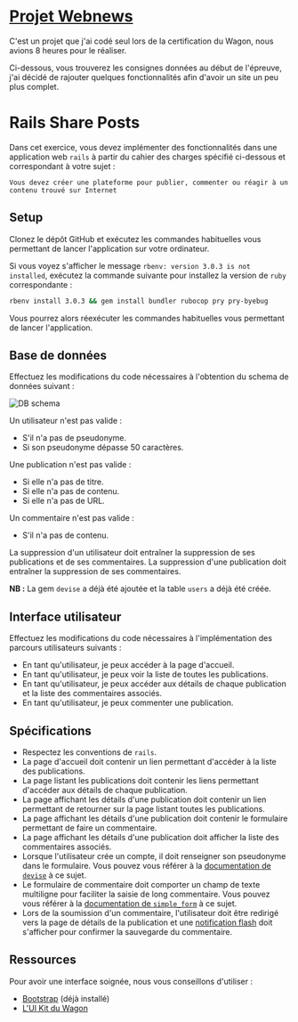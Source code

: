 <h1><a href="https://certif-challenge-simon.herokuapp.com/" target="_blank">Projet Webnews</a></h1>
<p>C'est un projet que j'ai codé seul lors de la certification du Wagon, nous avions 8 heures pour le réaliser.</p>
<p>Ci-dessous, vous trouverez les consignes données au début de l'épreuve, j'ai décidé de rajouter quelques fonctionnalités afin d'avoir un site un peu plus complet.</p>

# Rails Share Posts

Dans cet exercice, vous devez implémenter des fonctionnalités dans une application web `rails` à partir du cahier des charges spécifié ci-dessous et correspondant à votre sujet :

```
Vous devez créer une plateforme pour publier, commenter ou réagir à un contenu trouvé sur Internet
```

## Setup

Clonez le dépôt GitHub et exécutez les commandes habituelles vous permettant de lancer l'application sur votre ordinateur.

Si vous voyez s'afficher le message `rbenv: version 3.0.3 is not installed`, exécutez la commande suivante pour installez la version de `ruby` correspondante :

```bash
rbenv install 3.0.3 && gem install bundler rubocop pry pry-byebug
```

Vous pourrez alors réexécuter les commandes habituelles vous permettant de lancer l'application.

## Base de données

Effectuez les modifications du code nécessaires à l'obtention du schema de données suivant :

<img src="https://raw.githubusercontent.com/lewagon/fullstack-images/master/assess/share_post_db_schema.png" alt="DB schema">

Un utilisateur n'est pas valide :

- S'il n'a pas de pseudonyme.
- Si son pseudonyme dépasse 50 caractères. 

Une publication n'est pas valide :

- Si elle n'a pas de titre.
- Si elle n'a pas de contenu.
- Si elle n'a pas de URL.

Un commentaire n'est pas valide :
- S'il n'a pas de contenu.

La suppression d'un utilisateur doit entraîner la suppression de ses publications et de ses commentaires. La suppression d'une publication doit entraîner la suppression de ses commentaires.

**NB :** La gem `devise` a déjà été ajoutée et la table `users` a déjà été créée.

## Interface utilisateur

Effectuez les modifications du code nécessaires à l'implémentation des parcours utilisateurs suivants :

- En tant qu'utilisateur, je peux accéder à la page d'accueil.
- En tant qu'utilisateur, je peux voir la liste de toutes les publications.
- En tant qu'utilisateur, je peux accéder aux détails de chaque publication et la liste des commentaires associés.
- En tant qu'utilisateur, je peux commenter une publication.

## Spécifications

- Respectez les conventions de `rails`.
- La page d'accueil doit contenir un lien permettant d'accéder à la liste des publications.
- La page listant les publications doit contenir les liens permettant d'accéder aux détails de chaque publication.
- La page affichant les détails d'une publication doit contenir un lien permettant de retourner sur la page listant toutes les publications.
- La page affichant les détails d'une publication doit contenir le formulaire permettant de faire un commentaire.
- La page affichant les détails d'une publication doit afficher la liste des commentaires associés.
- Lorsque l'utilisateur crée un compte, il doit renseigner son pseudonyme dans le formulaire. Vous pouvez vous référer à la <a href="https://github.com/heartcombo/devise" target="_blank">documentation de `devise`</a> à ce sujet.
- Le formulaire de commentaire doit comporter un champ de texte multiligne pour faciliter la saisie de long commentaire. Vous pouvez vous référer à la <a href="https://github.com/heartcombo/simple_form" target="_blank">documentation de `simple_form`</a> à ce sujet.
- Lors de la soumission d'un commentaire, l'utilisateur doit être redirigé vers la page de détails de la publication et une <a href="https://www.rubyguides.com/2019/11/rails-flash-messages/" target="_blank">notification flash</a> doit s'afficher pour confirmer la sauvegarde du commentaire.

## Ressources

Pour avoir une interface soignée, nous vous conseillons d'utiliser :

- <a href="https://getbootstrap.com/docs/4.6/getting-started/introduction/" target="_blank">Bootstrap</a> (déjà installé)
- <a href="https://uikit.lewagon.com/" target="_blank">L'UI Kit du Wagon</a>
